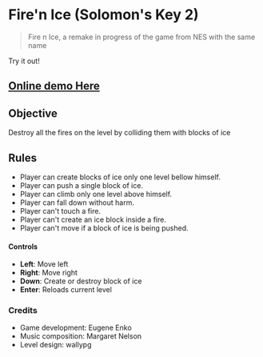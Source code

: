 # Fire'n Ice (Solomon's Key 2)
> Fire n Ice, a remake in progress of the game from NES with the same name

Try it out!
## [Online demo Here](https://eugenioenko.github.io/fire-n-ice/)

## Objective
Destroy all the fires on the level by colliding them with blocks of ice

## Rules
 - Player can create blocks of ice only one level bellow himself.
 - Player can push a single block of ice.
 - Player can climb only one level above himself.
 - Player can fall down without harm.
 - Player can't touch a fire.
 - Player can't create an ice block inside a fire.
 - Player can't move if a block of ice is being pushed.

#### Controls
 - **Left**: Move left
 - **Right**: Move right
 - **Down**: Create or destroy block of ice
 - **Enter**: Reloads current level

### Credits
- Game development: Eugene Enko
- Music composition: Margaret Nelson
- Level design: wallypg
